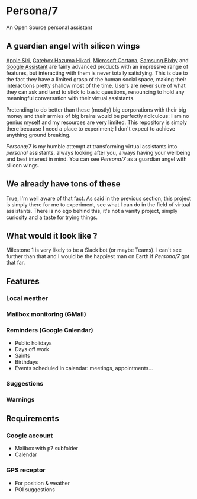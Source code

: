 # Persona/7
An Open Source personal assistant
## A guardian angel with silicon wings
[Apple Siri](https://en.wikipedia.org/wiki/Siri), [Gatebox Hazuma Hikari](https://www.gatebox.ai/en/), [Microsoft Cortana](https://en.wikipedia.org/wiki/Cortana), [Samsung Bixby](https://en.wikipedia.org/wiki/Bixby_(virtual_assistant)) and [Google Assistant](https://en.wikipedia.org/wiki/Google_Assistant) are fairly advanced products with an impressive range of features, but interacting with them is never totally satisfying. This is due to the fact they have a limited grasp of the human social space, making their interactions pretty shallow most of the time. Users are never sure of what they can ask and tend to stick to basic questions, renouncing to hold any meaningful conversation with their virtual assistants.

Pretending to do better than these (mostly) big corporations with their big money and their armies of big brains would be perfectly ridiculous: I am no genius myself and my resources are very limited. This repository is simply there because I need a place to experiment; I don't expect to achieve anything ground breaking.

*Persona/7* is my humble attempt at transforming virtual assistants into *personal* assistants, always looking after you, always having your wellbeing and best interest in mind. You can see *Persona/7* as a guardian angel with silicon wings.
## We already have tons of these
True, I'm well aware of that fact. As said in the previous section, this project is simply there for me to experiment, see what I can do in the field of virtual assistants.
There is no ego behind this, it's not a vanity project, simply curiosity and a taste for trying things.
## What would it look like ?
Milestone 1 is very likely to be a Slack bot (or maybe Teams). I can't see further than that and I would be the happiest man on Earth if *Persona/7* got that far.
## Features
### Local weather
### Mailbox monitoring (GMail)
### Reminders (Google Calendar)
- Public holidays
- Days off work
- Saints
- Birthdays
- Events scheduled in calendar: meetings, appointments...
### Suggestions
### Warnings
## Requirements
### Google account
- Mailbox with p7 subfolder
- Calendar
### GPS receptor
- For position & weather
- POI suggestions
